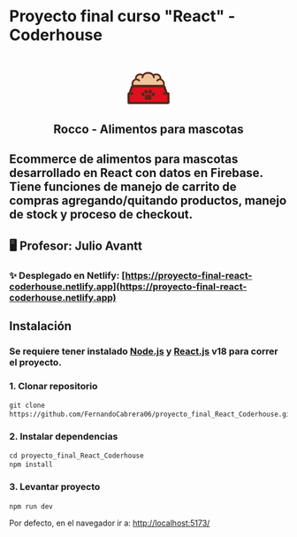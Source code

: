 <h1> Proyecto final curso "React" - Coderhouse </h1>
<br>
<p align="center"><img width="15%" src="https://raw.githubusercontent.com/FernandoCabrera06/proyecto_final_desarrollo_web_Coderhouse/main/assets/images/logo.png"></p>
<h2 align="center">Rocco - Alimentos para mascotas </h2>

## Ecommerce de alimentos para mascotas desarrollado en React con datos en Firebase. Tiene funciones de manejo de carrito de compras agregando/quitando productos, manejo de stock y proceso de checkout.

## 🖥️ Profesor: Julio Avantt


### ✨ Desplegado en Netlify: [https://proyecto-final-react-coderhouse.netlify.app](https://proyecto-final-react-coderhouse.netlify.app)

## Instalación

### Se requiere tener instalado [Node.js](https://nodejs.org/) y [React.js](https://es.react.dev/) v18 para correr el proyecto.

### 1. Clonar repositorio

```
git clone https://github.com/FernandoCabrera06/proyecto_final_React_Coderhouse.git

```

### 2. Instalar dependencias

```
cd proyecto_final_React_Coderhouse
npm install
```

### 3. Levantar proyecto

```
npm run dev

```

Por defecto, en el navegador ir a:
[http://localhost:5173/](http://localhost:5173/)


